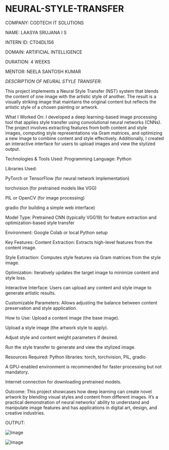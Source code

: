 # NEURAL-STYLE-TRANSFER

COMPANY: CODTECH IT SOLUTIONS

NAME: LAASYA SRUJANA I S

INTERN ID: CT04DL156

DOMAIN: ARTIFICIAL INTELLIGENCE

DURATION: 4 WEEKS

MENTOR: NEELA SANTOSH KUMAR

*DESCRIPTION OF NEURAL STYLE TRANSFER*:

This project implements a Neural Style Transfer (NST) system that blends the content of one image with the artistic style of another. The result is a visually striking image that maintains the original content but reflects the artistic style of a chosen painting or artwork.

What I Worked On:
I developed a deep learning-based image processing tool that applies style transfer using convolutional neural networks (CNNs). The project involves extracting features from both content and style images, computing style representations via Gram matrices, and optimizing a new image to combine content and style effectively. Additionally, I created an interactive interface for users to upload images and view the stylized output.

Technologies & Tools Used:
Programming Language: Python

Libraries Used:

PyTorch or TensorFlow (for neural network implementation)

torchvision (for pretrained models like VGG)

PIL or OpenCV (for image processing)

gradio (for building a simple web interface)

Model Type: Pretrained CNN (typically VGG19) for feature extraction and optimization-based style transfer

Environment: Google Colab or local Python setup

Key Features:
Content Extraction: Extracts high-level features from the content image.

Style Extraction: Computes style features via Gram matrices from the style image.

Optimization: Iteratively updates the target image to minimize content and style loss.

Interactive Interface: Users can upload any content and style image to generate artistic results.

Customizable Parameters: Allows adjusting the balance between content preservation and style application.

How to Use:
Upload a content image (the base image).

Upload a style image (the artwork style to apply).

Adjust style and content weight parameters if desired.

Run the style transfer to generate and view the stylized image.

Resources Required:
Python libraries: torch, torchvision, PIL, gradio

A GPU-enabled environment is recommended for faster processing but not mandatory.

Internet connection for downloading pretrained models.

Outcome:
This project showcases how deep learning can create novel artwork by blending visual styles and content from different images. It’s a practical demonstration of neural networks’ ability to understand and manipulate image features and has applications in digital art, design, and creative industries.

OUTPUT:

![Image](https://github.com/user-attachments/assets/219b721c-f30b-425a-9b9d-b521e7bdf7c7)

![Image](https://github.com/user-attachments/assets/d0ee8c17-7cfe-4769-96e5-0e7980af1bda)


